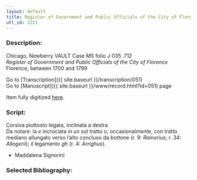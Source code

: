 ```yaml
---
layout: default
title: Register of Government and Public Officials of the City of Florence
utl_id: 3221
---
```


###  Description:

Chicago, Newberry VAULT Case MS folio J 035 .712<br>
_Register of Government and Public Officials of the City of Florence_<br>
Florence, between 1700 and 1799

Go to [Transcription]({{ site.baseurl }}/transcription/051)<br>
Go to [Manuscript]({{ site.baseurl }}/www/record.html?id=051) page 

Item fully digitized [here](http://digcoll.newberry.org/#/item/ia-case_ms_j035_712).

###  Script:

Corsiva piuttosto legata, inclinata a destra.<br>
Da notare: la _e_ incrociata in un sol tratto o, occasionalmente, con tratto mediano allungato verso l’alto concluso da bottone (r. 9: _Rainerius_; r. 34: _Allogerii_); il legamento _gh_ (r. 4: _Arrighus_).<br>
- Maddalena Signorini

###  Selected Bibliography:



